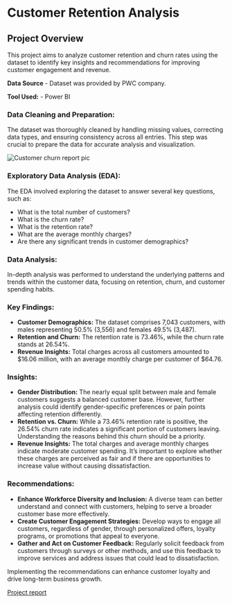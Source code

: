 # Customer Retention Analysis

## Project Overview
This project aims to analyze customer retention and churn rates using the dataset to identify key insights and recommendations for improving customer engagement and revenue.

**Data Source** - Dataset was provided by PWC company.

**Tool Used:** - Power BI

### Data Cleaning and Preparation:
The dataset was thoroughly cleaned by handling missing values, correcting data types, and ensuring consistency across all entries. This step was crucial to prepare the data for accurate analysis and visualization.

![Customer churn report pic](https://github.com/user-attachments/assets/4b3c3673-123c-4942-aa60-803969f08c36)


### Exploratory Data Analysis (EDA):
The EDA involved exploring the dataset to answer several key questions, such as:
- What is the total number of customers?
- What is the churn rate?
- What is the retention rate?
- What are the average monthly charges?
- Are there any significant trends in customer demographics?

### Data Analysis:
In-depth analysis was performed to understand the underlying patterns and trends within the customer data, focusing on retention, churn, and customer spending habits.

### Key Findings:
- **Customer Demographics:** The dataset comprises 7,043 customers, with males representing 50.5% (3,556) and females 49.5% (3,487).
- **Retention and Churn:** The retention rate is 73.46%, while the churn rate stands at 26.54%.
- **Revenue Insights:** Total charges across all customers amounted to $16.06 million, with an average monthly charge per customer of $64.76.

### Insights:
- **Gender Distribution:** The nearly equal split between male and female customers suggests a balanced customer base. However, further analysis could identify gender-specific preferences or pain points affecting retention differently.
- **Retention vs. Churn:** While a 73.46% retention rate is positive, the 26.54% churn rate indicates a significant portion of customers leaving. Understanding the reasons behind this churn should be a priority.
- **Revenue Insights:** The total charges and average monthly charges indicate moderate customer spending. It’s important to explore whether these charges are perceived as fair and if there are opportunities to increase value without causing dissatisfaction.

### Recommendations:
- **Enhance Workforce Diversity and Inclusion:** A diverse team can better understand and connect with customers, helping to serve a broader customer base more effectively.
- **Create Customer Engagement Strategies:** Develop ways to engage all customers, regardless of gender, through personalized offers, loyalty programs, or promotions that appeal to everyone.
- **Gather and Act on Customer Feedback:** Regularly solicit feedback from customers through surveys or other methods, and use this feedback to improve services and address issues that could lead to dissatisfaction.

 Implementing the recommendations can enhance customer loyalty and drive long-term business growth.

 

 [Project report](https://app.powerbi.com/view?r=eyJrIjoiMmI5NzBlNjItODg1OC00ZWI3LWI5NmYtY2E3Yjg1Y2E1NWRhIiwidCI6ImRjYjkyZTk2LWNkYzktNDg0NC05MzMyLWQwMzgwYzdjMTkyZiIsImMiOjN9)
